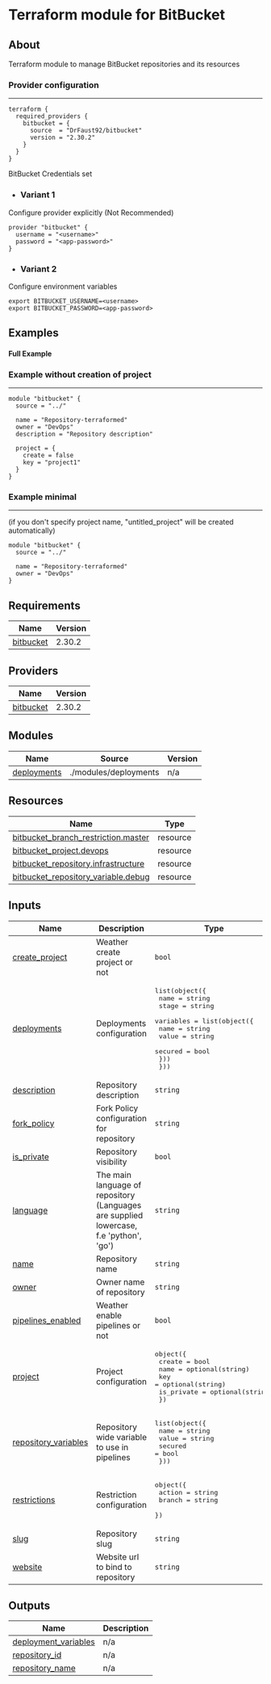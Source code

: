 # Terraform module for BitBucket

## About

Terraform module to manage BitBucket repositories and its resources

### Provider configuration

---
```
terraform {
  required_providers {
    bitbucket = {
      source  = "DrFaust92/bitbucket"
      version = "2.30.2"
    }
  }
}
```

BitBucket Credentials set

 - ### Variant 1

Configure provider explicitly (Not Recommended)
```
provider "bitbucket" {
  username = "<username>"
  password = "<app-password>"
}
```
 - ### Variant 2
Configure environment variables
```
export BITBUCKET_USERNAME=<username>
export BITBUCKET_PASSWORD=<app-password>
```

## Examples
#### Full Example

### Example without creation of project

---
```
module "bitbucket" {
  source = "../"

  name = "Repository-terraformed"
  owner = "DevOps"
  description = "Repository description"

  project = {
    create = false
    key = "project1"
  }
}
```

### Example minimal

---
(if you don't specify project name, "untitled_project" will be created automatically)
```
module "bitbucket" {
  source = "../"

  name = "Repository-terraformed"
  owner = "DevOps"
}
```
<!-- BEGINNING OF PRE-COMMIT-TERRAFORM DOCS HOOK -->
## Requirements

| Name | Version |
|------|---------|
| <a name="requirement_bitbucket"></a> [bitbucket](#requirement\_bitbucket) | 2.30.2 |

## Providers

| Name | Version |
|------|---------|
| <a name="provider_bitbucket"></a> [bitbucket](#provider\_bitbucket) | 2.30.2 |

## Modules

| Name | Source | Version |
|------|--------|---------|
| <a name="module_deployments"></a> [deployments](#module\_deployments) | ./modules/deployments | n/a |

## Resources

| Name | Type |
|------|------|
| [bitbucket_branch_restriction.master](https://registry.terraform.io/providers/DrFaust92/bitbucket/2.30.2/docs/resources/branch_restriction) | resource |
| [bitbucket_project.devops](https://registry.terraform.io/providers/DrFaust92/bitbucket/2.30.2/docs/resources/project) | resource |
| [bitbucket_repository.infrastructure](https://registry.terraform.io/providers/DrFaust92/bitbucket/2.30.2/docs/resources/repository) | resource |
| [bitbucket_repository_variable.debug](https://registry.terraform.io/providers/DrFaust92/bitbucket/2.30.2/docs/resources/repository_variable) | resource |

## Inputs

| Name | Description | Type | Default | Required |
|------|-------------|------|---------|:--------:|
| <a name="input_create_project"></a> [create\_project](#input\_create\_project) | Weather create project or not | `bool` | `false` | no |
| <a name="input_deployments"></a> [deployments](#input\_deployments) | Deployments configuration | <pre>list(object({<br>    name  = string<br>    stage = string<br>    variables = list(object({<br>      name    = string<br>      value   = string<br>      secured = bool<br>    }))<br>  }))</pre> | n/a | yes |
| <a name="input_description"></a> [description](#input\_description) | Repository description | `string` | `""` | no |
| <a name="input_fork_policy"></a> [fork\_policy](#input\_fork\_policy) | Fork Policy configuration for repository | `string` | `"allow_forks"` | no |
| <a name="input_is_private"></a> [is\_private](#input\_is\_private) | Repository visibility | `bool` | `false` | no |
| <a name="input_language"></a> [language](#input\_language) | The main language of repository (Languages are supplied lowercase, f.e 'python', 'go') | `string` | `""` | no |
| <a name="input_name"></a> [name](#input\_name) | Repository name | `string` | n/a | yes |
| <a name="input_owner"></a> [owner](#input\_owner) | Owner name of repository | `string` | n/a | yes |
| <a name="input_pipelines_enabled"></a> [pipelines\_enabled](#input\_pipelines\_enabled) | Weather enable pipelines or not | `bool` | `true` | no |
| <a name="input_project"></a> [project](#input\_project) | Project configuration | <pre>object({<br>    create     = bool<br>    name       = optional(string)<br>    key        = optional(string)<br>    is_private = optional(string)<br>  })</pre> | <pre>{<br>  "create": false,<br>  "is_private": false,<br>  "key": "untitled_project",<br>  "name": "Untitled project"<br>}</pre> | no |
| <a name="input_repository_variables"></a> [repository\_variables](#input\_repository\_variables) | Repository wide variable to use in pipelines | <pre>list(object({<br>    name    = string<br>    value   = string<br>    secured = bool<br>  }))</pre> | `[]` | no |
| <a name="input_restrictions"></a> [restrictions](#input\_restrictions) | Restriction configuration | <pre>object({<br>    action = string<br>    branch = string<br>  })</pre> | `null` | no |
| <a name="input_slug"></a> [slug](#input\_slug) | Repository slug | `string` | `""` | no |
| <a name="input_website"></a> [website](#input\_website) | Website url to bind to repository | `string` | `""` | no |

## Outputs

| Name | Description |
|------|-------------|
| <a name="output_deployment_variables"></a> [deployment\_variables](#output\_deployment\_variables) | n/a |
| <a name="output_repository_id"></a> [repository\_id](#output\_repository\_id) | n/a |
| <a name="output_repository_name"></a> [repository\_name](#output\_repository\_name) | n/a |
<!-- END OF PRE-COMMIT-TERRAFORM DOCS HOOK -->
